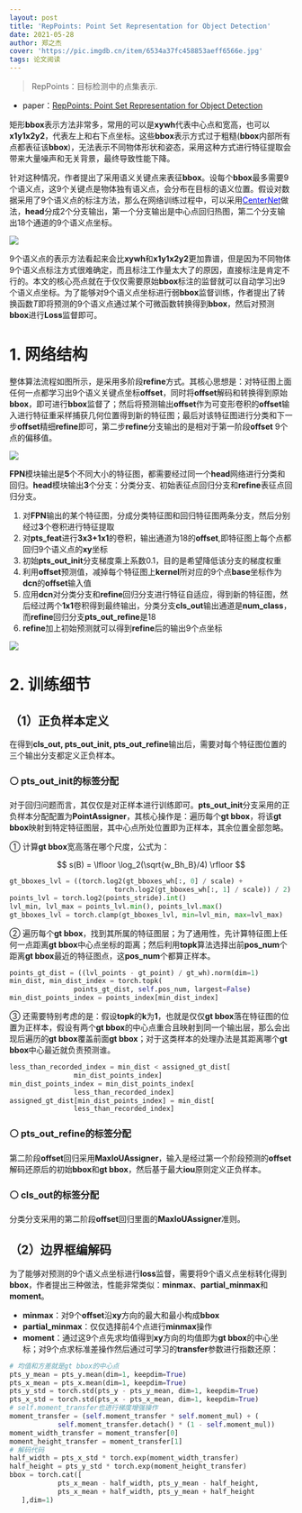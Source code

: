 ```yaml
---
layout: post
title: 'RepPoints: Point Set Representation for Object Detection'
date: 2021-05-28
author: 郑之杰
cover: 'https://pic.imgdb.cn/item/6534a37fc458853aeff6566e.jpg'
tags: 论文阅读
---
```


> RepPoints：目标检测中的点集表示.

- paper：[RepPoints: Point Set Representation for Object Detection](https://arxiv.org/abs/1904.11490)

矩形**bbox**表示方法非常多，常用的可以是**xywh**代表中心点和宽高，也可以**x1y1x2y2**，代表左上和右下点坐标。这些**bbox**表示方式过于粗糙(**bbox**内部所有点都表征该**bbox**)，无法表示不同物体形状和姿态，采用这种方式进行特征提取会带来大量噪声和无关背景，最终导致性能下降。

针对这种情况，作者提出了采用语义关键点来表征**bbox**。设每个**bbox**最多需要$9$个语义点，这$9$个关键点是物体独有语义点，会分布在目标的语义位置。假设对数据采用了$9$个语义点的标注方法，那么在网络训练过程中，可以采用[<font color=blue>CenterNet</font>](https://0809zheng.github.io/2021/03/23/centernet.html)做法，**head**分成$2$个分支输出，第一个分支输出是中心点回归热图，第二个分支输出$18$个通道的$9$个语义点坐标。

![](https://pic.imgdb.cn/item/6534a63fc458853aefff5cec.jpg)

$9$个语义点的表示方法看起来会比**xywh**和**x1y1x2y2**更加靠谱，但是因为不同物体$9$个语义点标注方式很难确定，而且标注工作量太大了的原因，直接标注是肯定不行的。本文的核心亮点就在于仅仅需要原始**bbox**标注的监督就可以自动学习出$9$个语义点坐标。为了能够对$9$个语义点坐标进行弱**bbox**监督训练，作者提出了转换函数$T$即将预测的$9$个语义点通过某个可微函数转换得到**bbox**，然后对预测**bbox**进行**Loss**监督即可。

# 1. 网络结构

整体算法流程如图所示，是采用多阶段**refine**方式。其核心思想是：对特征图上面任何一点都学习出$9$个语义关键点坐标**offset**，同时将**offset**解码和转换得到原始**bbox**，即可进行**bbox**监督了；然后将预测输出**offset**作为可变形卷积的**offset**输入进行特征重采样捕获几何位置得到新的特征图；最后对该特征图进行分类和下一步**offset**精细**refine**即可，第二步**refine**分支输出的是相对于第一阶段**offset** $9$个点的偏移值。

![](https://pic.imgdb.cn/item/6534a6f7c458853aef01c34d.jpg)

**FPN**模块输出是**5**个不同大小的特征图，都需要经过同一个**head**网络进行分类和回归。**head**模块输出**3**个分支：分类分支、初始表征点回归分支和**refine**表征点回归分支。
1. 对**FPN**输出的某个特征图，分成分类特征图和回归特征图两条分支，然后分别经过**3**个卷积进行特征提取
2. 对**pts_feat**进行**3x3+1x1**的卷积，输出通道为$18$的**offset**,即特征图上每个点都回归$9$个语义点的**xy**坐标
3. 初始**pts_out_init**分支梯度乘上系数$0.1$，目的是希望降低该分支的梯度权重
4. 利用**offset**预测值，减掉每个特征图上**kernel**所对应的$9$个点**base**坐标作为**dcn**的**offset**输入值
5. 应用**dcn**对分类分支和**refine**回归分支进行特征自适应，得到新的特征图，然后经过两个**1x1**卷积得到最终输出，分类分支**cls_out**输出通道是**num_class**，而**refine**回归分支**pts_out_refine**是$18$
6. **refine**加上初始预测就可以得到**refine**后的输出$9$个点坐标

![](https://pic.imgdb.cn/item/6534a8adc458853aef079b14.jpg)

# 2. 训练细节

## （1）正负样本定义

在得到**cls_out, pts_out_init, pts_out_refine**输出后，需要对每个特征图位置的三个输出分支都定义正负样本。

### ⚪ pts_out_init的标签分配

对于回归问题而言，其仅仅是对正样本进行训练即可。**pts_out_init**分支采用的正负样本分配配置为**PointAssigner**，其核心操作是：遍历每个**gt bbox**，将该**gt bbox**映射到特定特征图层，其中心点所处位置即为正样本，其余位置全部忽略。

① 计算**gt bbox**宽高落在哪个尺度，公式为：

$$
s(B) = \lfloor \log_2(\sqrt{w_Bh_B}/4) \rfloor
$$

```python
gt_bboxes_lvl = ((torch.log2(gt_bboxes_wh[:, 0] / scale) +
                          torch.log2(gt_bboxes_wh[:, 1] / scale)) / 2).int()
points_lvl = torch.log2(points_stride).int() 
lvl_min, lvl_max = points_lvl.min(), points_lvl.max()                    
gt_bboxes_lvl = torch.clamp(gt_bboxes_lvl, min=lvl_min, max=lvl_max)
```

② 遍历每个**gt bbox**，找到其所属的特征图层；为了通用性，先计算特征图上任何一点距离**gt bbox**中心点坐标的距离；然后利用**topk**算法选择出前**pos_num**个距离**gt bbox**最近的特征图点，这**pos_num**个都算正样本。

```python
points_gt_dist = ((lvl_points - gt_point) / gt_wh).norm(dim=1)
min_dist, min_dist_index = torch.topk(
                points_gt_dist, self.pos_num, largest=False)
min_dist_points_index = points_index[min_dist_index]
```

③ 还需要特别考虑的是：假设**topk**的**k**为**1**，也就是仅仅**gt bbox**落在特征图的位置为正样本，假设有两个**gt bbox**的中心点重合且映射到同一个输出层，那么会出现后遍历的**gt bbox**覆盖前面**gt bbox**；对于这类样本的处理办法是其距离哪个**gt bbox**中心最近就负责预测谁。

```python
less_than_recorded_index = min_dist < assigned_gt_dist[
                min_dist_points_index]
min_dist_points_index = min_dist_points_index[
                less_than_recorded_index]
assigned_gt_dist[min_dist_points_index] = min_dist[
                less_than_recorded_index]
```

### ⚪ pts_out_refine的标签分配

第二阶段**offset**回归采用**MaxIoUAssigner**，输入是经过第一个阶段预测的**offset**解码还原后的初始**bbox**和**gt bbox**，然后基于最大**iou**原则定义正负样本。

### ⚪ cls_out的标签分配

分类分支采用的第二阶段**offset**回归里面的**MaxIoUAssigner**准则。

## （2）边界框编解码

为了能够对预测的$9$个语义点坐标进行**loss**监督，需要将$9$个语义点坐标转化得到**bbox**，作者提出三种做法，性能非常类似：**minmax**、**partial_minmax**和**moment**。
- **minmax**：对$9$个**offset**沿**xy**方向的最大和最小构成**bbox**
- **partial_minmax**：仅仅选择前$4$个点进行**minmax**操作
- **moment**：通过这$9$个点先求均值得到**xy**方向的均值即为**gt bbox**的中心坐标；对$9$个点求标准差操作然后通过可学习的**transfer**参数进行指数还原：

```python
# 均值和方差就是gt bbox的中心点
pts_y_mean = pts_y.mean(dim=1, keepdim=True)
pts_x_mean = pts_x.mean(dim=1, keepdim=True)
pts_y_std = torch.std(pts_y - pts_y_mean, dim=1, keepdim=True)
pts_x_std = torch.std(pts_x - pts_x_mean, dim=1, keepdim=True)
# self.moment_transfer也进行梯度增强操作
moment_transfer = (self.moment_transfer * self.moment_mul) + (
            self.moment_transfer.detach() * (1 - self.moment_mul))
moment_width_transfer = moment_transfer[0]
moment_height_transfer = moment_transfer[1]
# 解码代码
half_width = pts_x_std * torch.exp(moment_width_transfer)
half_height = pts_y_std * torch.exp(moment_height_transfer)
bbox = torch.cat([
            pts_x_mean - half_width, pts_y_mean - half_height,
            pts_x_mean + half_width, pts_y_mean + half_height
   ],dim=1)
```

